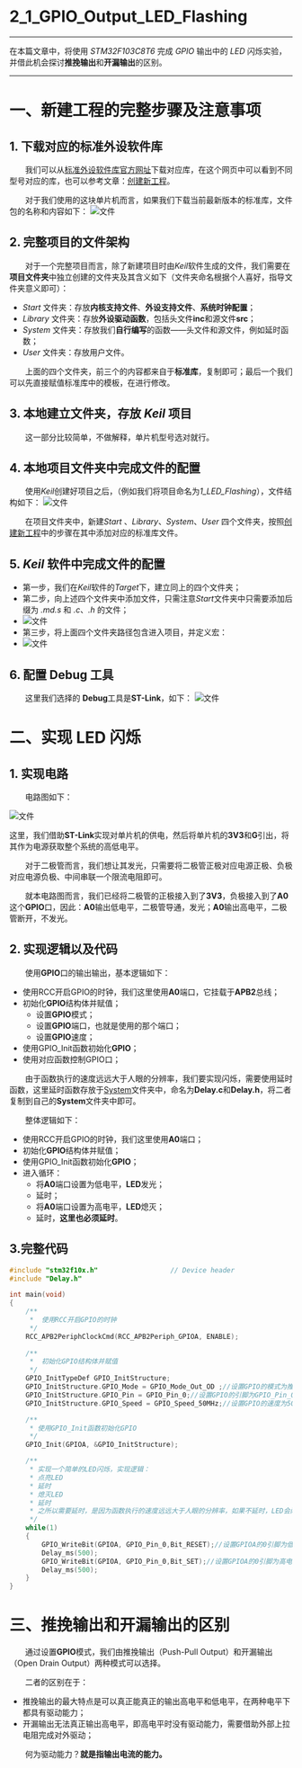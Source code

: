 # 2_1_GPIO_Output_LED_Flashing

***
在本篇文章中，将使用 *STM32F103C8T6* 完成 *GPIO* 输出中的 *LED* 闪烁实验，并借此机会探讨**推挽输出**和**开漏输出**的区别。
***

# 一、新建工程的完整步骤及注意事项
## 1. 下载对应的标准外设软件库
&emsp;&emsp;我们可以从[标准外设软件库官方网址](https://www.st.com.cn/zh/embedded-software/stm32-standard-peripheral-libraries.html)下载对应库，在这个网页中可以看到不同型号对应的库，也可以参考文章：[创建新工程](0_Create_New_Project.md)。

&emsp;&emsp;对于我们使用的这块单片机而言，如果我们下载当前最新版本的标准库，文件包的名称和内容如下：
![文件](https://github.com/Hi-Guo-Phy/Introduction-to-STM32F103C8T6/blob/main/Images/2_1_1.png)

## 2. 完整项目的文件架构
&emsp;&emsp;对于一个完整项目而言，除了新建项目时由*Keil*软件生成的文件，我们需要在**项目文件夹**中独立创建的文件夹及其含义如下（文件夹命名根据个人喜好，指导文件夹意义即可）：

- *Start* 文件夹：存放**内核支持文件**、**外设支持文件**、**系统时钟配置**；
- *Library* 文件夹：存放**外设驱动函数**，包括头文件**inc**和源文件**src**；
- *System* 文件夹：存放我们**自行编写**的函数——头文件和源文件，例如延时函数；
- *User* 文件夹：存放用户文件。

&emsp;&emsp;上面的四个文件夹，前三个的内容都来自于**标准库**，复制即可；最后一个我们可以先直接赋值标准库中的模板，在进行修改。

## 3. 本地建立文件夹，存放 *Keil* 项目
&emsp;&emsp;这一部分比较简单，不做解释，单片机型号选对就行。

## 4. 本地项目文件夹中完成文件的配置
&emsp;&emsp;使用*Keil*创建好项目之后，（例如我们将项目命名为*1_LED_Flashing*），文件结构如下：
![文件](https://github.com/Hi-Guo-Phy/Introduction-to-STM32F103C8T6/blob/main/Images/2_1_2.png)

&emsp;&emsp;在项目文件夹中，新建*Start* 、*Library*、*System*、*User* 四个文件夹，按照[创建新工程](0_Create_New_Project.md)中的步骤在其中添加对应的标准库文件。

## 5. *Keil* 软件中完成文件的配置
- 第一步，我们在*Keil*软件的*Target*下，建立同上的四个文件夹；
- 第二步，向上述四个文件夹中添加文件，只需注意*Start*文件夹中只需要添加后缀为 *.md.s* 和 *.c*、*.h* 的文件；
- ![文件](https://github.com/Hi-Guo-Phy/Introduction-to-STM32F103C8T6/blob/main/Images/2_1_3.png)
- 第三步，将上面四个文件夹路径包含进入项目，并定义宏：
- ![文件](https://github.com/Hi-Guo-Phy/Introduction-to-STM32F103C8T6/blob/main/Images/2_1_4.png)

## 6. 配置 Debug 工具
&emsp;&emsp;这里我们选择的 **Debug**工具是**ST-Link**，如下：
![文件](https://github.com/Hi-Guo-Phy/Introduction-to-STM32F103C8T6/blob/main/Images/2_1_5.png)

# 二、实现 LED 闪烁
## 1. 实现电路
&emsp;&emsp;电路图如下：

![文件](https://github.com/Hi-Guo-Phy/Introduction-to-STM32F103C8T6/blob/main/Images/2_1_6.png)

这里，我们借助**ST-Link**实现对单片机的供电，然后将单片机的**3V3**和**G**引出，将其作为电源获取整个系统的高低电平。

&emsp;&emsp;对于二极管而言，我们想让其发光，只需要将二极管正极对应电源正极、负极对应电源负极、中间串联一个限流电阻即可。

&emsp;&emsp;就本电路图而言，我们已经将二极管的正极接入到了**3V3**，负极接入到了**A0**这个**GPIO**口，因此：**A0**输出低电平，二极管导通，发光；**A0**输出高电平，二极管断开，不发光。

## 2. 实现逻辑以及代码
&emsp;&emsp;使用**GPIO**口的输出输出，基本逻辑如下：
- 使用RCC开启GPIO的时钟，我们这里使用**A0**端口，它挂载于**APB2**总线；
- 初始化**GPIO**结构体并赋值；
    - 设置**GPIO**模式；
    - 设置**GPIO**端口，也就是使用的那个端口；
    - 设置**GPIO**速度；
- 使用GPIO_Init函数初始化**GPIO**；
- 使用对应函数控制GPIO口；

&emsp;&emsp;由于函数执行的速度远远大于人眼的分辨率，我们要实现闪烁，需要使用延时函数，这里延时函数存放于[System](System)文件夹中，命名为**Delay.c**和**Delay.h**，将二者复制到自己的**System**文件夹中即可。

&emsp;&emsp;整体逻辑如下：
- 使用RCC开启GPIO的时钟，我们这里使用**A0**端口；
- 初始化**GPIO**结构体并赋值；
- 使用GPIO_Init函数初始化**GPIO**；
- 进入循环：
    - 将**A0**端口设置为低电平，**LED**发光；
    - 延时；
    - 将**A0**端口设置为高电平，**LED**熄灭；
    - 延时，**这里也必须延时**。

## 3.完整代码
```C
#include "stm32f10x.h"                  // Device header
#include "Delay.h"

int main(void)
{
	/**
	 * 	使用RCC开启GPIO的时钟
	 */
	RCC_APB2PeriphClockCmd(RCC_APB2Periph_GPIOA, ENABLE); 
	
	/**
	 * 	初始化GPIO结构体并赋值
	 */
	GPIO_InitTypeDef GPIO_InitStructure; 
	GPIO_InitStructure.GPIO_Mode = GPIO_Mode_Out_OD ;//设置GPIO的模式为推挽输出
	GPIO_InitStructure.GPIO_Pin = GPIO_Pin_0;//设置GPIO的引脚为GPIO_Pin_0
	GPIO_InitStructure.GPIO_Speed = GPIO_Speed_50MHz;//设置GPIO的速度为50MHz

	/**
	 * 使用GPIO_Init函数初始化GPIO
	 */
	GPIO_Init(GPIOA, &GPIO_InitStructure); 

	/**
	 * 实现一个简单的LED闪烁，实现逻辑：
	 * 点亮LED
	 * 延时
	 * 熄灭LED
	 * 延时
	 * 之所以需要延时，是因为函数执行的速度远远大于人眼的分辨率，如果不延时，LED会闪烁的非常快，人眼无法分辨
	 */
	while(1)
	{
		GPIO_WriteBit(GPIOA, GPIO_Pin_0,Bit_RESET);//设置GPIOA的0引脚为低电平
		Delay_ms(500);
		GPIO_WriteBit(GPIOA, GPIO_Pin_0,Bit_SET);//设置GPIOA的0引脚为高电平
		Delay_ms(500);
	}
}
```


# 三、推挽输出和开漏输出的区别
&emsp;&emsp;通过设置**GPIO**模式，我们由推挽输出（Push-Pull Output）和开漏输出（Open Drain Output）两种模式可以选择。

&emsp;&emsp;二者的区别在于：
- 推挽输出的最大特点是可以真正能真正的输出高电平和低电平，在两种电平下都具有驱动能力；
- 开漏输出无法真正输出高电平，即高电平时没有驱动能力，需要借助外部上拉电阻完成对外驱动；

&emsp;&emsp;何为驱动能力？**就是指输出电流的能力。**




